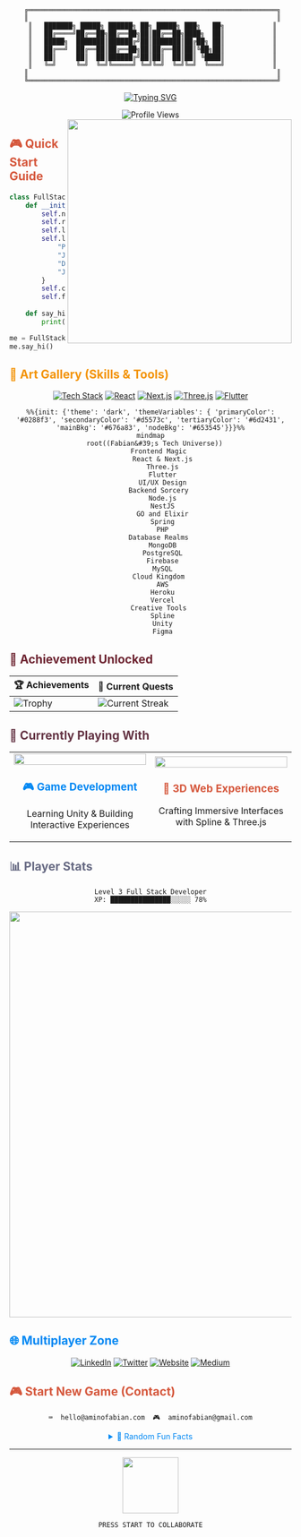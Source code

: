 <div align="center">
  
```ascii
 ╔══════════════════════════════════════════════════════════════╗
 ║                                                              ║
 ║   ███████╗ █████╗ ██████╗ ██╗ █████╗ ███╗   ██╗            ║
 ║   ██╔════╝██╔══██╗██╔══██╗██║██╔══██╗████╗  ██║            ║
 ║   █████╗  ███████║██████╔╝██║███████║██╔██╗ ██║            ║
 ║   ██╔══╝  ██╔══██║██╔══██╗██║██╔══██║██║╚██╗██║            ║
 ║   ██║     ██║  ██║██████╔╝██║██║  ██║██║ ╚████║            ║
 ║   ╚═╝     ╚═╝  ╚═╝╚═════╝ ╚═╝╚═╝  ╚═╝╚═╝  ╚═══╝            ║
 ║                                                              ║
 ╚══════════════════════════════════════════════════════════════╝
```

[![Typing SVG](https://readme-typing-svg.herokuapp.com?font=Fira+Code&size=40&duration=3000&pause=1000&color=0288F3&center=true&vCenter=true&repeat=false&width=800&lines=WWWelcome+to+my+Digital+Playground+🎮;Where+Code+Meets+Creativity+🎨;Full+Stack+Developer+by+Day+👨‍💻;Creative+Explorer+by+Night+🌙)](https://git.io/typing-svg)

<img src="https://komarev.com/ghpvc/?username=aminofabian&style=for-the-badge&color=0288F3" alt="Profile Views"/>

</div>

<img align="right" src="https://media.giphy.com/media/3oKIPEqDGUULpEU0aQ/giphy.gif" width="400">

## <span style="color: #d5573c">🎮 Quick Start Guide</span>

```python
class FullStackDeveloper:
    def __init__(self):
        self.name = "Fabian Amino"
        self.role = "Full Stack Developer"
        self.location = "Nairobi, Kenya 🌍"
        self.languages = {
            "Python": "🐍",
            "JavaScript": "⚡",
            "Dart": "🎯",
            "Java": "☕"
        }
        self.challenge = "Building a game in Unity"
        self.fun_fact = "I can code with my eyes closed... just kidding! 😄"
    
    def say_hi(self):
        print("Thanks for dropping by! Let's create something amazing together!")

me = FullStackDeveloper()
me.say_hi()
```

## <span style="color: #f39409">🎨 Art Gallery (Skills & Tools)</span>

<div align="center">

[![Tech Stack](https://img.shields.io/badge/TECH_STACK-%230288F3.svg?style=for-the-badge&logoColor=white)](#)
[![React](https://img.shields.io/badge/react-%23D5573C.svg?style=for-the-badge&logo=react&logoColor=white)](https://reactjs.org/)
[![Next.js](https://img.shields.io/badge/Next.js-%236D2431.svg?style=for-the-badge&logo=next.js&logoColor=white)](https://nextjs.org/)
[![Three.js](https://img.shields.io/badge/Three.js-%23F39409.svg?style=for-the-badge&logo=three.js&logoColor=white)](https://threejs.org/)
[![Flutter](https://img.shields.io/badge/Flutter-%230288F3.svg?style=for-the-badge&logo=flutter&logoColor=white)](https://flutter.dev/)

```mermaid
%%{init: {'theme': 'dark', 'themeVariables': { 'primaryColor': '#0288f3', 'secondaryColor': '#d5573c', 'tertiaryColor': '#6d2431', 'mainBkg': '#676a83', 'nodeBkg': '#653545'}}}%%
mindmap
  root((Fabian&#39;s Tech Universe))
    Frontend Magic
      React & Next.js
      Three.js
      Flutter
      UI/UX Design
    Backend Sorcery
      Node.js
      NestJS
      GO and Elixir
      Spring
      PHP
    Database Realms
      MongoDB
      PostgreSQL
      Firebase
      MySQL
    Cloud Kingdom
      AWS
      Heroku
      Vercel
    Creative Tools
      Spline
      Unity
      Figma
```

</div>

## <span style="color: #6d2431">🌟 Achievement Unlocked</span>

<div align="center">

| 🏆 Achievements | 🎯 Current Quests |
|----------------|-------------------|
| ![Trophy](https://github-profile-trophy.vercel.app/?username=aminofabian&theme=darkhub&row=1&column=4&margin-w=15&no-frame=true) | ![Current Streak](http://github-readme-streak-stats.herokuapp.com?user=aminofabian&theme=dark&hide_border=true&date_format=M%20j%5B%2C%20Y%5D&ring=0288F3&fire=D5573C&currStreakNum=F39409&sideNums=0288F3) |

</div>

## <span style="color: #653545">🎵 Currently Playing With</span>

<table>
  <tr>
    <td width="50%" align="center">
      <img src="https://media.giphy.com/media/3o7qE1YN7aBOFPRw8E/giphy.gif" width="100%">
      <br>
      <h3 style="color: #0288f3">🎮 Game Development</h3>
      <p>Learning Unity & Building Interactive Experiences</p>
    </td>
    <td width="50%" align="center">
      <img src="https://media.giphy.com/media/l0HlNaQ6gWfllcjDO/giphy.gif" width="100%">
      <br>
      <h3 style="color: #d5573c">🌌 3D Web Experiences</h3>
      <p>Crafting Immersive Interfaces with Spline & Three.js</p>
    </td>
  </tr>
</table>

## <span style="color: #676a83">📊 Player Stats</span>

<div align="center">
  
```ascii
Level 3 Full Stack Developer
XP: ███████████████░░░░░ 78%
```

<img width="725" src="https://github-readme-activity-graph.vercel.app/graph?username=aminofabian&custom_title=Contribution%20Galaxy&theme=react-dark&hide_border=true&color=0288F3&line=D5573C&point=F39409&area=true&area_color=6D2431" />

</div>

## <span style="color: #0288f3">🌐 Multiplayer Zone</span>

<div align="center">

[![LinkedIn](https://img.shields.io/badge/Join_My_Network-%230288F3.svg?style=for-the-badge&logo=linkedin&logoColor=white)](https://www.linkedin.com/in/fabian-amino-b6bba5253/)
[![Twitter](https://img.shields.io/badge/Follow_My_Quest-%23D5573C.svg?style=for-the-badge&logo=twitter&logoColor=white)](https://twitter.com/amino_fabian)
[![Website](https://img.shields.io/badge/Visit_My_Base-%23F39409.svg?style=for-the-badge&logo=firefox&logoColor=white)](https://www.aminofabian.com/)
[![Medium](https://img.shields.io/badge/Read_My_Stories-%236D2431.svg?style=for-the-badge&logo=medium&logoColor=white)](https://www.medium.com/@aminofabian/)

</div>

## <span style="color: #d5573c">🎮 Start New Game (Contact)</span>

<div align="center">

```ascii
⌨️  hello@aminofabian.com  🎮  aminofabian@gmail.com
```

<details>
<summary style="color: #0288f3">🎲 Random Fun Facts</summary>
<br>
  
- 🎮 I dream in code and debug in my sleep
- 🌟 I can turn coffee into code with 99.9% efficiency
- 🚀 I believe every bug is just an undocumented feature
- 🎨 I speak fluent HTML, CSS, and Meme
- 🌈 My favorite HTTP status code is 418 (I'm a teapot)
  
</details>

---

<img src="https://media.giphy.com/media/3o7qE1YN7aBOFPRw8E/giphy.gif" width="100">

```ascii
PRESS START TO COLLABORATE
```

</div>
